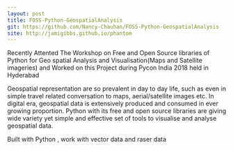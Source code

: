 ```yaml
---
layout: post
title: FOSS-Python-GeospatialAnalysis 
git: https://github.com/Nancy-Chauhan/FOSS-Python-GeospatialAnalysis
site: http://jamigibbs.github.io/phantom
---
```


Recently Attented The Workshop on Free and Open Source libraries of Python for Geo spatial Analysis and Visualisation(Maps and Satellite imageries) and Worked on this Project during Pycon India 2018 held in Hyderabad 

Geospatial representation are so prevalent in day to day life, such as even in simple travel related conversation to maps, aerial/satellite images etc. In digital era, geospatial data is extensively produced and consumed in ever growing proportion. Python with its free and open source libraries are giving wide variety yet simple and effective set of tools to visualise and analyse geospatial data. 

Built with Python , work with vector data and raser data 
